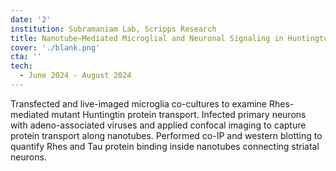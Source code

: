 ```yaml
---
date: '2'
institution: Subramaniam Lab, Scripps Research
title: Nanotube–Mediated Microglial and Neuronal Signaling in Huntington's
cover: './blank.png'
cta: ''
tech:
  - June 2024 - August 2024
---
```


Transfected and live-imaged microglia co-cultures to examine Rhes-mediated mutant Huntingtin protein transport. Infected primary neurons with adeno-associated viruses and applied confocal imaging to capture protein transport along nanotubes. Performed co-IP and western blotting to quantify Rhes and Tau protein binding inside nanotubes connecting striatal neurons.